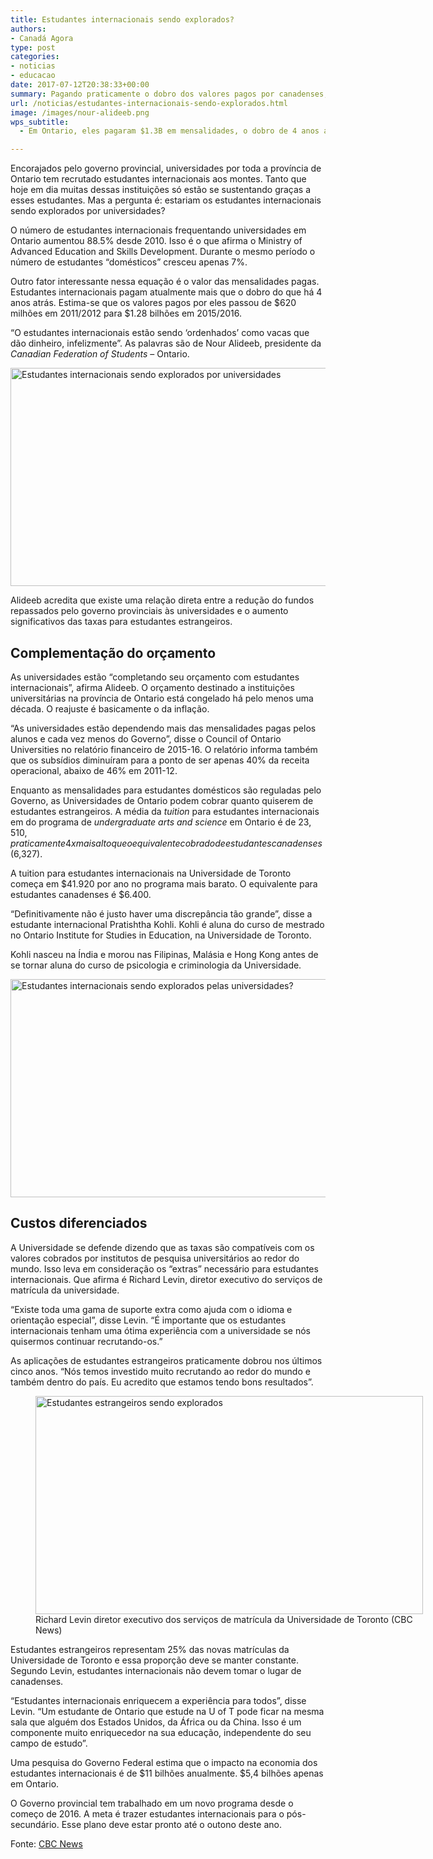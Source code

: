```yaml
---
title: Estudantes internacionais sendo explorados?
authors:
- Canadá Agora
type: post
categories:
- noticias
- educacao
date: 2017-07-12T20:38:33+00:00
summary: Pagando praticamente o dobro dos valores pagos por canadenses, estariam os estudantes internacionais sendo explorados pelas universidades?
url: /noticias/estudantes-internacionais-sendo-explorados.html
image: /images/nour-alideeb.png
wps_subtitle:
  - Em Ontario, eles pagaram $1.3B em mensalidades, o dobro de 4 anos atrás

---
```

Encorajados pelo governo provincial, universidades por toda a província de Ontario tem recrutado estudantes internacionais aos montes. Tanto que hoje em dia muitas dessas instituições só estão se sustentando graças a esses estudantes. Mas a pergunta é: estariam os estudantes internacionais sendo explorados por universidades?

O número de estudantes internacionais frequentando universidades em Ontario aumentou 88.5% desde 2010. Isso é o que afirma o Ministry of Advanced Education and Skills Development. Durante o mesmo período o número de estudantes &#8220;domésticos&#8221; cresceu apenas 7%.

Outro fator interessante nessa equação é o valor das mensalidades pagas. Estudantes internacionais pagam atualmente mais que o dobro do que há 4 anos atrás. Estima-se que os valores pagos por eles passou de $620 milhões em 2011/2012 para $1.28 bilhões em 2015/2016.

&#8220;O estudantes internacionais estão sendo &#8216;ordenhados&#8217; como vacas que dão dinheiro, infelizmente&#8221;. As palavras são de Nour Alideeb, presidente da _Canadian Federation of Students_ – Ontario.

<img class="alignnone size-full wp-image-9099" src="https://www.canadaagora.com/wp-content/uploads/mensalidades-pagas-por-estudantes-internacionais.jpg" alt="Estudantes internacionais sendo explorados por universidades" width="620" height="349" srcset="https://www.canadaagora.com/wp-content/uploads/mensalidades-pagas-por-estudantes-internacionais.jpg 620w, https://www.canadaagora.com/wp-content/uploads/mensalidades-pagas-por-estudantes-internacionais-470x265.jpg 470w, https://www.canadaagora.com/wp-content/uploads/mensalidades-pagas-por-estudantes-internacionais-192x108.jpg 192w, https://www.canadaagora.com/wp-content/uploads/mensalidades-pagas-por-estudantes-internacionais-384x216.jpg 384w, https://www.canadaagora.com/wp-content/uploads/mensalidades-pagas-por-estudantes-internacionais-364x205.jpg 364w, https://www.canadaagora.com/wp-content/uploads/mensalidades-pagas-por-estudantes-internacionais-561x316.jpg 561w, https://www.canadaagora.com/wp-content/uploads/mensalidades-pagas-por-estudantes-internacionais-608x342.jpg 608w" sizes="(max-width: 620px) 100vw, 620px" />

Alideeb acredita que existe uma relação direta entre a redução do fundos repassados pelo governo provinciais às universidades e o aumento significativos das taxas para estudantes estrangeiros.

## Complementação do orçamento

As universidades estão &#8220;completando seu orçamento com estudantes internacionais&#8221;, afirma Alideeb. O orçamento destinado a instituições universitárias na província de Ontario está congelado há pelo menos uma década. O reajuste é basicamente o da inflação.

&#8220;As universidades estão dependendo mais das mensalidades pagas pelos alunos e cada vez menos do Governo&#8221;, disse o Council of Ontario Universities no relatório financeiro de 2015-16. O relatório informa também que os subsídios diminuíram para a ponto de ser apenas 40% da receita operacional, abaixo de 46% em 2011-12.

Enquanto as mensalidades para estudantes domésticos são reguladas pelo Governo, as Universidades de Ontario podem cobrar quanto quiserem de estudantes estrangeiros. A média da _tuition_ para estudantes internacionais em do programa de _undergraduate arts and science_ em Ontario é de $23,510, praticamente 4x mais alto que o equivalente cobrado de estudantes canadenses ($6,327).

A tuition para estudantes internacionais na Universidade de Toronto começa em $41.920 por ano no programa mais barato. O equivalente para estudantes canadenses é $6.400.

&#8220;Definitivamente não é justo haver uma discrepância tão grande&#8221;, disse a estudante internacional Pratishtha Kohli. Kohli é aluna do curso de mestrado no Ontario Institute for Studies in Education, na Universidade de Toronto.

Kohli nasceu na Índia e morou nas Filipinas, Malásia e Hong Kong antes de se tornar aluna do curso de psicologia e criminologia da Universidade.

<img class="alignnone size-full wp-image-9101" src="https://www.canadaagora.com/wp-content/uploads/estudantes-internacionais-nas-universidades-de-ontario.jpg" alt="Estudantes internacionais sendo explorados pelas universidades?" width="620" height="349" srcset="https://www.canadaagora.com/wp-content/uploads/estudantes-internacionais-nas-universidades-de-ontario.jpg 620w, https://www.canadaagora.com/wp-content/uploads/estudantes-internacionais-nas-universidades-de-ontario-470x265.jpg 470w, https://www.canadaagora.com/wp-content/uploads/estudantes-internacionais-nas-universidades-de-ontario-192x108.jpg 192w, https://www.canadaagora.com/wp-content/uploads/estudantes-internacionais-nas-universidades-de-ontario-384x216.jpg 384w, https://www.canadaagora.com/wp-content/uploads/estudantes-internacionais-nas-universidades-de-ontario-364x205.jpg 364w, https://www.canadaagora.com/wp-content/uploads/estudantes-internacionais-nas-universidades-de-ontario-561x316.jpg 561w, https://www.canadaagora.com/wp-content/uploads/estudantes-internacionais-nas-universidades-de-ontario-608x342.jpg 608w" sizes="(max-width: 620px) 100vw, 620px" />

## Custos diferenciados

A Universidade se defende dizendo que as taxas são compatíveis com os valores cobrados por institutos de pesquisa universitários ao redor do mundo. Isso leva em consideração os &#8220;extras&#8221; necessário para estudantes internacionais. Que afirma é Richard Levin, diretor executivo do serviços de matrícula da universidade.

&#8220;Existe toda uma gama de suporte extra como ajuda com o idioma e orientação especial&#8221;, disse Levin. &#8220;É importante que os estudantes internacionais tenham uma ótima experiência com a universidade se nós quisermos continuar recrutando-os.&#8221;

As aplicações de estudantes estrangeiros praticamente dobrou nos últimos cinco anos. &#8220;Nós temos investido muito recrutando ao redor do mundo e também dentro do país. Eu acredito que estamos tendo bons resultados&#8221;.

<figure id="attachment_9105" aria-describedby="caption-attachment-9105" style="width: 620px" class="wp-caption alignnone"><img class="size-full wp-image-9105" src="https://www.canadaagora.com/wp-content/uploads/richard-levin.png" alt="Estudantes estrangeiros sendo explorados" width="620" height="349" srcset="https://www.canadaagora.com/wp-content/uploads/richard-levin.png 620w, https://www.canadaagora.com/wp-content/uploads/richard-levin-470x265.png 470w, https://www.canadaagora.com/wp-content/uploads/richard-levin-192x108.png 192w, https://www.canadaagora.com/wp-content/uploads/richard-levin-384x216.png 384w, https://www.canadaagora.com/wp-content/uploads/richard-levin-364x205.png 364w, https://www.canadaagora.com/wp-content/uploads/richard-levin-561x316.png 561w, https://www.canadaagora.com/wp-content/uploads/richard-levin-608x342.png 608w" sizes="(max-width: 620px) 100vw, 620px" /><figcaption id="caption-attachment-9105" class="wp-caption-text">Richard Levin diretor executivo dos serviços de matrícula da Universidade de Toronto (CBC News)</figcaption></figure>

Estudantes estrangeiros representam 25% das novas matrículas da Universidade de Toronto e essa proporção deve se manter constante. Segundo Levin, estudantes internacionais não devem tomar o lugar de canadenses.

&#8220;Estudantes internacionais enriquecem a experiência para todos&#8221;, disse Levin. &#8220;Um estudante de Ontario que estude na U of T pode ficar na mesma sala que alguém dos Estados Unidos, da África ou da China. Isso é um componente muito enriquecedor na sua educação, independente do seu campo de estudo&#8221;.

Uma pesquisa do Governo Federal estima que o impacto na economia dos estudantes internacionais é de $11 bilhões anualmente. $5,4 bilhões apenas em Ontario.

O Governo provincial tem trabalhado em um novo programa desde o começo de 2016. A meta é trazer estudantes internacionais para o pós-secundário. Esse plano deve estar pronto até o outono deste ano.

Fonte: <a href="http://www.cbc.ca/news/canada/toronto/international-students-universities-ontario-tuition-1.4199489" target="_blank" rel="noopener">CBC News</a>